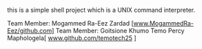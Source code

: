 this is a simple shell project which is a UNIX command interpreter.


Team Member: Mogammed Ra-Eez Zardad [www.MogammedRa-Eez/github.com]
Team Member: Goitsione Khumo Temo Percy Maphologela[ www.github.com/temotech25 ] 
